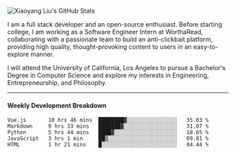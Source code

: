 ![Xiaoyang Liu's GitHub Stats](https://github-readme-stats.vercel.app/api?username=xiaoyang-liu-cs&show_icons=true&hide_border=true&icon_color=586069&title_color=a0a9af)

I am a full stack developer and an open-source enthusiast. Before starting college, I am working as a Software Engineer Intern at WorthaRead, collaborating with a passionate team to build an anti-clickbait platform, providing high quality, thought-provoking content to users in an easy-to-explore manner.

I will attend the University of California, Los Angeles to pursue a Bachelor's Degree in Computer Science and explore my interests in Engineering, Entrepreneurship, and Philosophy.

---
#### Weekly Development Breakdown
<!--START_SECTION:waka-->
```text
Vue.js       10 hrs 46 mins  ████████▓░░░░░░░░░░░░░░░░   35.03 % 
Markdown     9 hrs 33 mins   ███████▓░░░░░░░░░░░░░░░░░   31.07 % 
Python       5 hrs 44 mins   ████▓░░░░░░░░░░░░░░░░░░░░   18.65 % 
JavaScript   3 hrs 1 min     ██▒░░░░░░░░░░░░░░░░░░░░░░   09.81 % 
HTML         1 hr 21 mins    █░░░░░░░░░░░░░░░░░░░░░░░░   04.44 % 
```
<!--END_SECTION:waka-->
